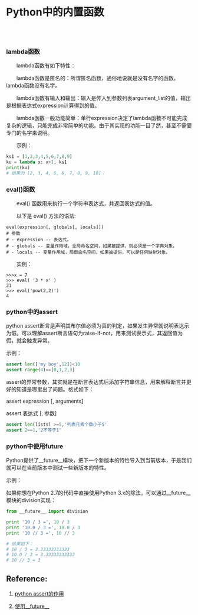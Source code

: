 # Python中的内置函数

<br>
<br>

### lambda函数

&emsp;&emsp;lambda函数有如下特性：

&emsp;&emsp;lambda函数是匿名的：所谓匿名函数，通俗地说就是没有名字的函数。lambda函数没有名字。

&emsp;&emsp;lambda函数有输入和输出：输入是传入到参数列表argument_list的值，输出是根据表达式expression计算得到的值。

&emsp;&emsp;lambda函数一般功能简单：单行expression决定了lambda函数不可能完成复杂的逻辑，只能完成非常简单的功能。由于其实现的功能一目了然，甚至不需要专门的名字来说明。

&emsp;&emsp;示例：

```python
ks1 = [1,2,3,4,5,6,7,8,9]
ku = lambda x: x+1, ks1
print(ku)
# 结果为 [2, 3, 4, 5, 6, 7, 8, 9, 10]：
```

### eval()函数

&emsp;&emsp;eval() 函数用来执行一个字符串表达式，并返回表达式的值。

&emsp;&emsp;以下是 eval() 方法的语法:

```
eval(expression[, globals[, locals]])
# 参数
# - expression -- 表达式。
# - globals -- 变量作用域，全局命名空间，如果被提供，则必须是一个字典对象。
# - locals -- 变量作用域，局部命名空间，如果被提供，可以是任何映射对象。
```

&emsp;&emsp;实例：

```
>>>x = 7
>>> eval( '3 * x' )
21
>>> eval('pow(2,2)')
4
```

### python中的assert

python assert断言是声明其布尔值必须为真的判定，如果发生异常就说明表达示为假。可以理解assert断言语句为raise-if-not，用来测试表示式，其返回值为假，就会触发异常。

示例：

```python
assert len(['my boy',12])<10
assert range(4)==[0,1,2,3]
```

assert的异常参数，其实就是在断言表达式后添加字符串信息，用来解释断言并更好的知道是哪里出了问题。格式如下：

assert expression [, arguments]

assert 表达式 [, 参数]

```python
assert len(lists) >=5,'列表元素个数小于5'
assert 2==1,'2不等于1'
```

### python中使用future

Python提供了__future__模块，把下一个新版本的特性导入到当前版本，于是我们就可以在当前版本中测试一些新版本的特性。

示例：

如果你想在Python 2.7的代码中直接使用Python 3.x的除法，可以通过__future__模块的division实现：

```python
from __future__ import division

print '10 / 3 =', 10 / 3
print '10.0 / 3 =', 10.0 / 3
print '10 // 3 =', 10 // 3

# 结果如下：
# 10 / 3 = 3.33333333333
# 10.0 / 3 = 3.33333333333
# 10 // 3 = 3
```


## Reference:

1. [python assert的作用](http://www.cnblogs.com/liuchunxiao83/p/5298016.html)

1. [使用__future__](https://www.liaoxuefeng.com/wiki/001374738125095c955c1e6d8bb493182103fac9270762a000/001386820023084e5263fe54fde4e4e8616597058cc4ba1000)